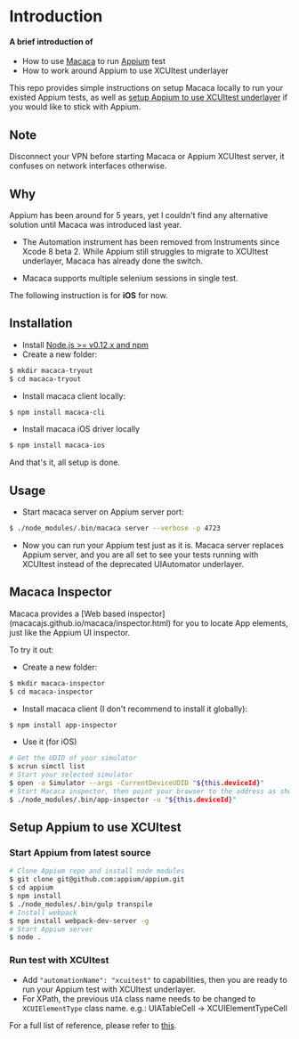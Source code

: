 # Introduction ##
#### A brief introduction of 
* How to use [Macaca](macacajs.github.io/macaca/) to run [Appium](http://appium.io/) test
* How to work around Appium to use XCUItest underlayer

This repo provides simple instructions on setup Macaca locally to run your existed Appium tests, as well as [setup Appium to use XCUItest underlayer](#setup-appium-to-use-xcuitest) if you would like to stick with Appium.

## Note ##
Disconnect your VPN before starting Macaca or Appium XCUItest server, it confuses on network interfaces otherwise.

## Why ##

Appium has been around for 5 years, yet I couldn't find any alternative solution until Macaca was introduced last year. 

* The Automation instrument has been removed from Instruments since Xcode 8 beta 2. While Appium still struggles to migrate to XCUItest underlayer, Macaca has already done the switch.

* Macaca supports multiple selenium sessions in single test.

The following instruction is for **iOS** for now.

## Installation ##
* Install [Node.js >= v0.12.x and npm](http://nodejs.org/)
* Create a new folder:
```bash
$ mkdir macaca-tryout
$ cd macaca-tryout
```
* Install macaca client locally:
```bash
$ npm install macaca-cli
```
* Install macaca iOS driver locally
```bash
$ npm install macaca-ios
```

And that's it, all setup is done.

## Usage ##

* Start macaca server on Appium server port:

```bash
$ ./node_modules/.bin/macaca server --verbose -p 4723
```

* Now you can run your Appium test just as it is. Macaca server replaces Appium server, and you are all set to see your tests running with XCUItest instead of the deprecated UIAutomator underlayer.

## Macaca Inspector ##
Macaca provides a [Web based inspector]
(macacajs.github.io/macaca/inspector.html) for you to locate App elements,
just like the Appium UI inspector.

To try it out:

* Create a new folder:
```bash
$ mkdir macaca-inspector
$ cd macaca-inspector
```
* Install macaca client (I don't recommend to install it globally):
```bash
$ npm install app-inspector
```
* Use it (for iOS)
```bash
# Get the UDID of your simulator
$ xcrun simctl list
# Start your selected simulator
$ open -a Simulator --args -CurrentDeviceUDID "${this.deviceId}"
# Start Macaca inspector, then point your browser to the address as showed in the terminal
$ ./node_modules/.bin/app-inspector -u "${this.deviceId}"
```

## Setup Appium to use XCUItest ##
### Start Appium from latest source ###
```bash
# Clone Appium repo and install node modules
$ git clone git@github.com:appium/appium.git
$ cd appium
$ npm install
$ ./node_modules/.bin/gulp transpile
# Install webpack
$ npm install webpack-dev-server -g
# Start Appium server
$ node .
```
### Run test with XCUItest ###
* Add `"automationName": "xcuitest"` to capabilities, then you are ready to run your Appium test with XCUItest underlayer.
* For XPath, the previous `UIA` class name needs to be changed to `XCUIElementType` class name. e.g.: UIATableCell -> XCUIElementTypeCell
 
For a full list of reference, please refer to [this](http://masilotti.com/xctest-documentation/Constants/XCUIElementType.html).
